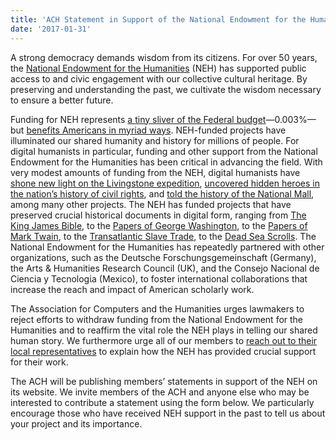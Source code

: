 ```yaml
---
title: 'ACH Statement in Support of the National Endowment for the Humanities'
date: '2017-01-31'
---
```

A strong democracy demands wisdom from its citizens. For over 50 years, the [National Endowment for the Humanities](https://www.neh.gov/) (NEH) has supported public access to and civic engagement with our collective cultural heritage. By preserving and understanding the past, we cultivate the wisdom necessary to ensure a better future.

Funding for NEH represents [a tiny sliver of the Federal budget](https://www.washingtonpost.com/news/the-fix/wp/2017/01/19/trump-reportedly-wants-to-cut-cultural-programs-that-make-up-0-02-percent-of-federal-spending/?utm_term=.5cc434eb6c96)—0.003%—but [benefits Americans in myriad ways](https://www.neh.gov/news/fact-sheet/neh-economic-impact). NEH-funded projects have illuminated our shared humanity and history for millions of people. For digital humanists in particular, funding and other support from the National Endowment for the Humanities has been critical in advancing the field. With very modest amounts of funding from the NEH, digital humanists have [shone new light on the Livingstone expedition](http://livingstone.library.ucla.edu/1871diary/livingstone1.htm), [uncovered hidden heroes in the nation’s history of civil rights](http://coloredconventions.org/), and [told the history of the National Mall](http://mallhistory.org/), among many other projects. The NEH has funded projects that have preserved crucial historical documents in digital form, ranging from [The King James Bible](https://50.neh.gov/projects/the-king-james-bible), to the [Papers of George Washington](https://50.neh.gov/projects/papers-george-washington), to the [Papers of Mark Twain](https://50.neh.gov/projects/documenting-mark-twain), to the [Transatlantic Slave Trade](https://50.neh.gov/projects/the-transatlantic-slave-trade-database), to the [Dead Sea Scrolls](https://50.neh.gov/projects/dead-sea-scrolls). The National Endowment for the Humanities has repeatedly partnered with other organizations, such as the Deutsche Forschungsgemeinschaft (Germany), the Arts &amp; Humanities Research Council (UK), and the Consejo Nacional de Ciencia y Tecnologίa (Mexico), to foster international collaborations that increase the reach and impact of American scholarly work.

The Association for Computers and the Humanities urges lawmakers to reject efforts to withdraw funding from the National Endowment for the Humanities and to reaffirm the vital role the NEH plays in telling our shared human story. We furthermore urge all of our members to [reach out to their local representatives](http://p2a.co/qgIhfKy) to explain how the NEH has provided crucial support for their work.

The ACH will be publishing members’ statements in support of the NEH on its website. We invite members of the ACH and anyone else who may be interested to contribute a statement using the form below. We particularly encourage those who have received NEH support in the past to tell us about your project and its importance.
